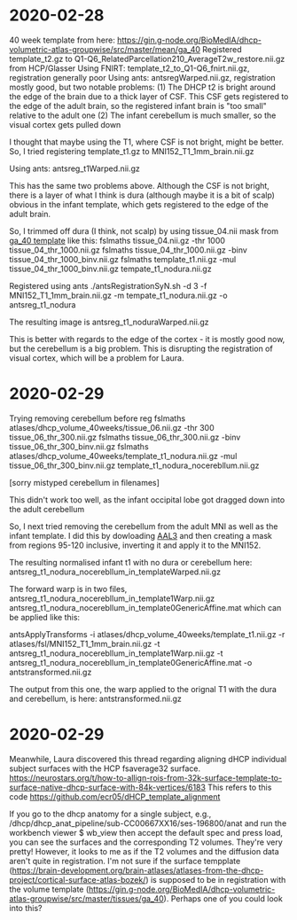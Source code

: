 # 2020-02-28
40 week template from here: https://gin.g-node.org/BioMedIA/dhcp-volumetric-atlas-groupwise/src/master/mean/ga_40
Registered template_t2.gz to Q1-Q6_RelatedParcellation210_AverageT2w_restore.nii.gz from HCP/Glasser
Using FNIRT: template_t2_to_Q1-Q6_fnirt.nii.gz, registration generally poor 
Using ants: antsregWarped.nii.gz, registration mostly good, but two notable problems:
  (1) The DHCP t2 is bright around the edge of the brain due to a thick layer of CSF. This CSF gets registered to the edge of the adult brain, so the registered infant brain is "too small" relative to the adult one
  (2) The infant cerebellum is much smaller, so the visual cortex gets pulled down

I thought that maybe using the T1, where CSF is not bright, might be better. So, I tried registering template_t1.gz to MNI152_T1_1mm_brain.nii.gz

Using ants: antsreg_t1Warped.nii.gz

This has the same two problems above. Although the CSF is not bright, there is a layer of what I think is dura (although maybe it is a bit of scalp) obvious in the infant template, which gets registered to the edge of the adult brain. 

So, I trimmed off dura (I think, not scalp) by using tissue_04.nii mask from [ga_40 template](https://gin.g-node.org/BioMedIA/dhcp-volumetric-atlas-groupwise/src/master/tissues/ga_40) like this:
fslmaths tissue_04.nii.gz -thr 1000 tissue_04_thr_1000.nii.gz
fslmaths tissue_04_thr_1000.nii.gz -binv tissue_04_thr_1000_binv.nii.gz
fslmaths template_t1.nii.gz -mul tissue_04_thr_1000_binv.nii.gz tempate_t1_nodura.nii.gz

Registered using ants 
 ./antsRegistrationSyN.sh -d 3 -f MNI152_T1_1mm_brain.nii.gz -m tempate_t1_nodura.nii.gz -o antsreg_t1_nodura

The resulting image is 
antsreg_t1_noduraWarped.nii.gz

This is better with regards to the edge of the cortex - it is mostly good now, but the cerebellum is a big problem. This is disrupting the registration of visual cortex, which will be a problem for Laura.

# 2020-02-29
Trying removing cerebellum before reg
fslmaths atlases/dhcp_volume_40weeks/tissue_06.nii.gz -thr 300 tissue_06_thr_300.nii.gz
fslmaths tissue_06_thr_300.nii.gz -binv tissue_06_thr_300_binv.nii.gz
fslmaths atlases/dhcp_volume_40weeks/template_t1_nodura.nii.gz -mul tissue_06_thr_300_binv.nii.gz template_t1_nodura_nocerebllum.nii.gz
 
[sorry mistyped cerebellum in filenames]
 
This didn't work too well, as the infant occipital lobe got dragged down into the adult cerebellum
 
So, I next tried removing the cerebellum from the adult MNI as well as the infant template. I did this by dowloading [AAL3](https://www.oxcns.org/aal3.html) and then creating a mask from regions 95-120 inclusive, inverting it and apply it to the MNI152.
 
The resulting normalised infant t1 with no dura or cerebellum here:
antsreg_t1_nodura_nocerebllum_in_templateWarped.nii.gz
 
The forward warp is in two files,
antsreg_t1_nodura_nocerebllum_in_template1Warp.nii.gz
antsreg_t1_nodura_nocerebllum_in_template0GenericAffine.mat
which can be applied like this:
 
antsApplyTransforms -i atlases/dhcp_volume_40weeks/template_t1.nii.gz -r atlases/fsl/MNI152_T1_1mm_brain.nii.gz -t antsreg_t1_nodura_nocerebllum_in_template1Warp.nii.gz -t antsreg_t1_nodura_nocerebllum_in_template0GenericAffine.mat  -o antstransformed.nii.gz
 
The output from this one, the warp applied to the orignal T1 with the dura and cerebellum, is here:
antstransformed.nii.gz


# 2020-02-29
Meanwhile, Laura discovered this thread regarding aligning dHCP individual subject surfaces with the HCP fsaverage32 surface.
https://neurostars.org/t/how-to-allign-rois-from-32k-surface-template-to-surface-native-dhcp-surface-with-84k-vertices/6183
This refers to this code
https://github.com/ecr05/dHCP_template_alignment

If you go to the dhcp anatomy for a single subject, e.g., 
/dhcp/dhcp_anat_pipeline/sub-CC00667XX16/ses-196800/anat
and run the workbench viewer
$ wb_view
then accept the default spec and press load, you can see the surfaces and the corresponding T2 volumes. They're very pretty! However, it looks to me as if the T2 volumes and the diffusion data aren't quite in registration. I'm not sure if the surface tempplate (https://brain-development.org/brain-atlases/atlases-from-the-dhcp-project/cortical-surface-atlas-bozek/) is supposed to be in registration with the volume template (https://gin.g-node.org/BioMedIA/dhcp-volumetric-atlas-groupwise/src/master/tissues/ga_40). Perhaps one of you could look into this?



